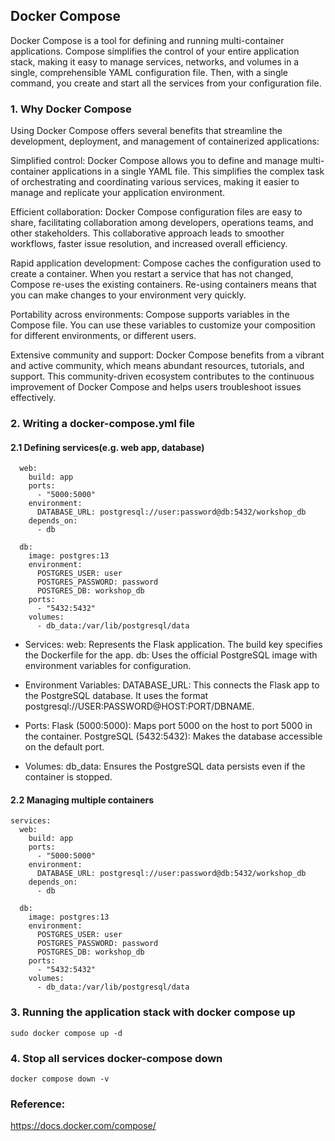 ## Docker Compose
Docker Compose is a tool for defining and running multi-container applications. Compose simplifies the control of your entire application stack, making it easy to manage services, networks, and volumes in a single, comprehensible YAML configuration file. Then, with a single command, you create and start all the services from your configuration file.
### 1. Why Docker Compose
Using Docker Compose offers several benefits that streamline the development, deployment, and management of containerized applications:

Simplified control: Docker Compose allows you to define and manage multi-container applications in a single YAML file. This simplifies the complex task of orchestrating and coordinating various services, making it easier to manage and replicate your application environment.

Efficient collaboration: Docker Compose configuration files are easy to share, facilitating collaboration among developers, operations teams, and other stakeholders. This collaborative approach leads to smoother workflows, faster issue resolution, and increased overall efficiency.

Rapid application development: Compose caches the configuration used to create a container. When you restart a service that has not changed, Compose re-uses the existing containers. Re-using containers means that you can make changes to your environment very quickly.

Portability across environments: Compose supports variables in the Compose file. You can use these variables to customize your composition for different environments, or different users.

Extensive community and support: Docker Compose benefits from a vibrant and active community, which means abundant resources, tutorials, and support. This community-driven ecosystem contributes to the continuous improvement of Docker Compose and helps users troubleshoot issues effectively.
### 2. Writing a docker-compose.yml file
#### 2.1 Defining services(e.g. web app, database)

```
  web:
    build: app
    ports:
      - "5000:5000"
    environment:
      DATABASE_URL: postgresql://user:password@db:5432/workshop_db
    depends_on:
      - db
```
```
  db:
    image: postgres:13
    environment:
      POSTGRES_USER: user
      POSTGRES_PASSWORD: password
      POSTGRES_DB: workshop_db
    ports:
      - "5432:5432"
    volumes:
      - db_data:/var/lib/postgresql/data
```

- Services:
web: Represents the Flask application. The build key specifies the Dockerfile for the app.
db: Uses the official PostgreSQL image with environment variables for configuration.

- Environment Variables:
DATABASE_URL: This connects the Flask app to the PostgreSQL database. It uses the format postgresql://USER:PASSWORD@HOST:PORT/DBNAME.

- Ports:
Flask (5000:5000): Maps port 5000 on the host to port 5000 in the container.
PostgreSQL (5432:5432): Makes the database accessible on the default port.

- Volumes:
db_data: Ensures the PostgreSQL data persists even if the container is stopped.

#### 2.2 Managing multiple containers

```
services:
  web:
    build: app
    ports:
      - "5000:5000"
    environment:
      DATABASE_URL: postgresql://user:password@db:5432/workshop_db
    depends_on:
      - db

  db:
    image: postgres:13
    environment:
      POSTGRES_USER: user
      POSTGRES_PASSWORD: password
      POSTGRES_DB: workshop_db
    ports:
      - "5432:5432"
    volumes:
      - db_data:/var/lib/postgresql/data
```
### 3. Running the application stack with docker compose up

```
sudo docker compose up -d
```

### 4. Stop all services docker-compose down
```
docker compose down -v

```
### Reference:
https://docs.docker.com/compose/
